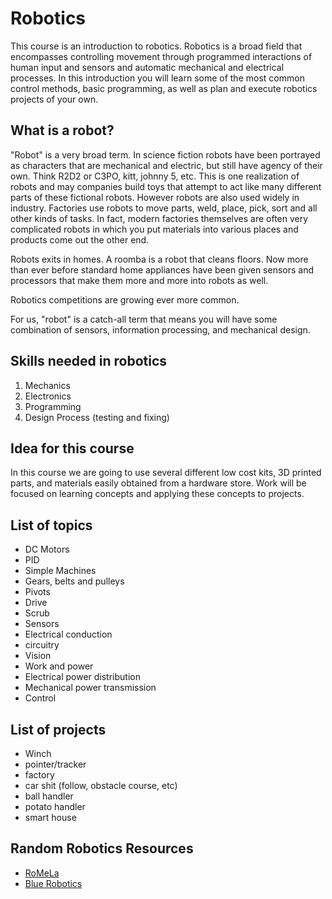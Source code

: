 # Robotics

This course is an introduction to robotics. Robotics is a broad field that encompasses controlling movement through programmed interactions of human input and sensors and automatic mechanical and electrical processes. In this introduction you will learn some of the most common control methods, basic programming, as well as plan and execute robotics projects of your own.

## What is a robot?

"Robot" is a very broad term. In science fiction robots have been portrayed as characters that are mechanical and electric, but still have agency of their own. Think R2D2 or C3PO, kitt, johnny 5, etc. This is one realization of robots and may companies build toys that attempt to act like many different parts of these fictional robots. However robots are also used widely in industry. Factories use robots to move parts, weld, place, pick, sort and all other kinds of tasks. In fact, modern factories themselves are often very complicated robots in which you put materials into various places and products come out the other end. 

Robots exits in homes. A roomba is a robot that cleans floors. Now more than ever before standard home appliances have been given sensors and processors that make them more and more into robots as well. 

Robotics competitions are growing ever more common. 

For us, "robot" is a catch-all term that means you will have some combination of sensors, information processing, and mechanical design.

## Skills needed in robotics
1. Mechanics
2. Electronics
3. Programming
4. Design Process (testing and fixing)

## Idea for this course
In this course we are going to use several different low cost kits, 3D printed parts, and materials easily obtained from a hardware store. Work will be focused on learning concepts and applying these concepts to projects.

## List of topics 
* DC Motors
* PID
* Simple Machines
* Gears, belts and pulleys
* Pivots
* Drive
* Scrub
* Sensors
* Electrical conduction
* circuitry
* Vision
* Work and power
* Electrical power distribution
* Mechanical power transmission
* Control


## List of projects
* Winch
* pointer/tracker
* factory
* car shit (follow, obstacle course, etc)
* ball handler
* potato handler
* smart house


## Random Robotics Resources
* [RoMeLa](http://www.romela.org/)
* [Blue Robotics](www.bluerobotics.com)
